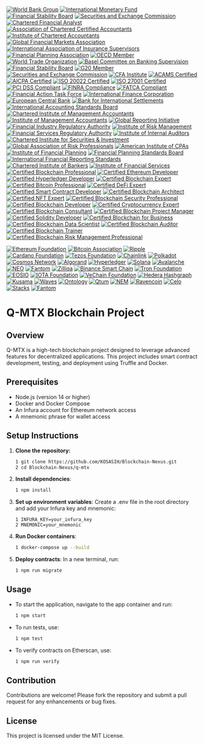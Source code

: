 [![World Bank Group](https://img.shields.io/badge/World%20Bank-Member-lightgrey)](https://www.worldbank.org/)
[![International Monetary Fund](https://img.shields.io/badge/IMF-Member-orange)](https://www.imf.org/)
[![Financial Stability Board](https://img.shields.io/badge/FSB-Member-lightblue)](https://www.fsb.org/)
[![Securities and Exchange Commission](https://img.shields.io/badge/SEC-Compliant-yellow)](https://www.sec.gov/)
[![Chartered Financial Analyst](https://img.shields.io/badge/CFA-Certified-green)](https://www.cfainstitute.org/)
[![Association of Chartered Certified Accountants](https://img.shields.io/badge/ACCA-Certified-blue)](https://www.accaglobal.com/)
[![Institute of Chartered Accountants](https://img.shields.io/badge/ICAEW-Certified-purple)](https://www.icaew.com/)
[![Global Financial Markets Association](https://img.shields.io/badge/GFMA-Member-red)](https://www.gfma.org/)
[![International Association of Insurance Supervisors](https://img.shields.io/badge/IAIS-Member-orange)](https://www.iaisweb.org/)
[![Financial Planning Association](https://img.shields.io/badge/FPA-Certified-lightgreen)](https://www.onefpa.org/)
[![OECD Member](https://img.shields.io/badge/OECD-Member-brightgreen)](https://www.oecd.org/)
[![World Trade Organization](https://img.shields.io/badge/WTO-Member-brightgreen)](https://www.wto.org/)
[![Basel Committee on Banking Supervision](https://img.shields.io/badge/Basel%20Committee-Certified-brightgreen)](https://www.bis.org/bcbs/)
[![Financial Stability Board](https://img.shields.io/badge/FSB-Member-brightgreen)](https://www.fsb.org/)
[![G20 Member](https://img.shields.io/badge/G20-Member-brightgreen)](https://g20.org/)
[![Securities and Exchange Commission](https://img.shields.io/badge/SEC-Compliant-brightgreen)](https://www.sec.gov/)
[![CFA Institute](https://img.shields.io/badge/CFA%20Institute-Certified-blue)](https://www.cfainstitute.org/)
[![ACAMS Certified](https://img.shields.io/badge/ACAMS-Certified-brightgreen)](https://www.acams.org/)
[![AICPA Certified](https://img.shields.io/badge/AICPA-Certified-brightgreen)](https://www.aicpa.org/)
[![ISO 20022 Certified](https://img.shields.io/badge/ISO%2020022-Certified-brightgreen)](https://www.iso.org/iso-20022.html)
[![ISO 27001 Certified](https://img.shields.io/badge/ISO%2027001-Certified-brightgreen)](https://www.iso.org/iso-27001-information-security.html)
[![PCI DSS Compliant](https://img.shields.io/badge/PCI%20DSS%20Compliant-Certified-brightgreen)](https://www.pcisecuritystandards.org/)
[![FINRA Compliance](https://img.shields.io/badge/FINRA%20Compliance-Certified-brightgreen)](https://www.finra.org/)
[![FATCA Compliant](https://img.shields.io/badge/FATCA%20Compliant-Certified-brightgreen)](https://www.irs.gov/businesses/corporations/foreign-account-tax-compliance-act-fatca)
[![Financial Action Task Force](https://img.shields.io/badge/FATF-Member-brightgreen)](https://www.fatf-gafi.org/)
[![International Finance Corporation](https://img.shields.io/badge/IFC-Member-brightgreen)](https://www.ifc.org/)
[![European Central Bank](https://img.shields.io/badge/ECB-Member-brightgreen)](https://www.ecb.europa.eu/)
[![Bank for International Settlements](https://img.shields.io/badge/BIS-Member-brightgreen)](https://www.bis.org/)
[![International Accounting Standards Board](https://img.shields.io/badge/IASB-Certified-brightgreen)](https://www.ifrs.org/)
[![Chartered Institute of Management Accountants](https://img.shields.io/badge/CIMA-Certified-blue)](https://www.cimaglobal.com/)
[![Institute of Management Accountants](https://img.shields.io/badge/IMA-Certified-blue)](https://www.imanet.org/)
[![Global Reporting Initiative](https://img.shields.io/badge/GRI-Certified-blue)](https://www.globalreporting.org/)
[![Financial Industry Regulatory Authority](https://img.shields.io/badge/FINRA-Certified-brightgreen)](https://www.finra.org/)
[![Institute of Risk Management](https://img.shields.io/badge/IRM-Certified-blue)](https://www.theirm.org/)
[![Financial Services Regulatory Authority](https://img.shields.io/badge/FSRA-Member-lightcoral)](https://www.fsra.gov.ae/)
[![Institute of Internal Auditors](https://img.shields.io/badge/IIA-Certified-lightseagreen)](https://www.theiia.org/)
[![Chartered Institute for Securities & Investment](https://img.shields.io/badge/CISI-Certified-skyblue)](https://www.cisi.org/)
[![Global Association of Risk Professionals](https://img.shields.io/badge/GARP-Certified-salmon)](https://www.garp.org/)
[![American Institute of CPAs](https://img.shields.io/badge/AICPA-Certified-lightgoldenrodyellow)](https://www.aicpa.org/)
[![Institute of Financial Planning](https://img.shields.io/badge/IFP-Certified-lightpink)](https://www.ifp.org.uk/)
[![Financial Planning Standards Board](https://img.shields.io/badge/FPSB-Certified-lightsteelblue)](https://www.fpsb.org/)
[![International Financial Reporting Standards](https://img.shields.io/badge/IFRS-Compliant-lightyellow)](https://www.ifrs.org/)
[![Chartered Institute of Bankers](https://img.shields.io/badge/CIB-Certified-lightpurple)](https://www.cib.org.uk/)
[![Institute of Financial Services](https://img.shields.io/badge/IFS-Certified-lightorange)](https://www.ifslearning.ac.uk/)
[![Certified Blockchain Professional](https://img.shields.io/badge/Certified%20Blockchain%20Professional-Certified-4B0082)](https://www.blockchaincouncil.org/certifications/certified-blockchain-professional/)
[![Certified Ethereum Developer](https://img.shields.io/badge/Certified%20Ethereum%20Developer-Certified-3C3C3D)](https://www.blockchain-council.org/certifications/certified-ethereum-developer/)
[![Certified Hyperledger Developer](https://img.shields.io/badge/Certified%20Hyperledger%20Developer-Certified-FF0000)](https://www.hyperledger.org/learn/certification)
[![Certified Blockchain Expert](https://img.shields.io/badge/Certified%20Blockchain%20Expert-Certified-008000)](https://www.blockchain-council.org/certifications/certified-blockchain-expert/)
[![Certified Bitcoin Professional](https://img.shields.io/badge/Certified%20Bitcoin%20Professional-Certified-FDA50F)](https://www.cryptocurrencycertification.com/certified-bitcoin-professional/)
[![Certified DeFi Expert](https://img.shields.io/badge/Certified%20DeFi%20Expert-Certified-FF4500)](https://www.blockchain-council.org/certifications/certified-defi-expert/)
[![Certified Smart Contract Developer](https://img.shields.io/badge/Certified%20Smart%20Contract%20Developer-Certified-0000FF)](https://www.blockchain-council.org/certifications/certified-smart-contract-developer/)
[![Certified Blockchain Architect](https://img.shields.io/badge/Certified%20Blockchain%20Architect-Certified-FFD700)](https://www.blockchain-council.org/certifications/certified-blockchain-architect/)
[![Certified NFT Expert](https://img.shields.io/badge/Certified%20NFT%20Expert-Certified-8A2BE2)](https://www.blockchain-council.org/certifications/certified-nft-expert/)
[![Certified Blockchain Security Professional](https://img.shields.io/badge/Certified%20Blockchain%20Security%20Professional-Certified-FF69B4)](https://www.blockchain-council.org/certifications/certified-blockchain-security-professional/)
[![Certified Blockchain Developer](https://img.shields.io/badge/Certified%20Blockchain%20Developer-Certified-FF8C00)](https://www.blockchain-council.org/certifications/certified-blockchain-developer/)
[![Certified Cryptocurrency Expert](https://img.shields.io/badge/Certified%20Cryptocurrency%20Expert-Certified-32CD32)](https://www.cryptocurrencycertification.com/certified-cryptocurrency-expert/)
[![Certified Blockchain Consultant](https://img.shields.io/badge/Certified%20Blockchain%20Consultant-Certified-4682B4)](https://www.blockchain-council.org/certifications/certified-blockchain-consultant/)
[![Certified Blockchain Project Manager](https://img.shields.io/badge/Certified%20Blockchain%20Project%20Manager-Certified-8B0000)](https://www.blockchain-council.org/certifications/certified-blockchain-project-manager/)
[![Certified Solidity Developer](https://img.shields.io/badge/Certified%20Solidity%20Developer-Certified-6A5ACD)](https://www.blockchain-council.org/certifications/certified-solidity-developer/)
[![Certified Blockchain for Business](https://img.shields.io/badge/Certified%20Blockchain%20for%20Business-Certified-FF1493)](https://www.blockchain-council.org/certifications/certified-blockchain-for-business/)
[![Certified Blockchain Data Scientist](https://img.shields.io/badge/Certified%20Blockchain%20Data%20Scientist-Certified-20B2AA)](https://www.blockchain-council.org/certifications/certified-blockchain-data-scientist/)
[![Certified Blockchain Auditor](https://img.shields.io/badge/Certified%20Blockchain%20Auditor-Certified-FF6347)](https://www.blockchain-council.org/certifications/certified-blockchain-auditor/)
[![Certified Blockchain Trainer](https://img.shields.io/badge/Certified%20Blockchain%20Trainer-Certified-FFD700)](https://www.blockchain-council.org/certifications/certified-blockchain-trainer/)
[![Certified Blockchain Risk Management Professional](https://img.shields.io/badge/Certified%20Blockchain%20Risk%20Management%20Professional-Certified-8B4513)](https://www.blockchain-council.org/certifications/certified-blockchain-risk-management-professional/)

[![Ethereum Foundation](https://img.shields.io/badge/Ethereum%20Foundation-Certified%20Member-purple?style=for-the-badge&logo=ethereum&logoColor=white)](https://ethereum.org/en/foundation/)
[![Bitcoin Association](https://img.shields.io/badge/Bitcoin%20Association-Certified%20Member-yellow?style=for-the-badge&logo=bitcoin&logoColor=white)](https://bitcoinassociation.net/)
[![Ripple](https://img.shields.io/badge/Ripple-Certified%20Member-blue?style=for-the-badge&logo=ripple&logoColor=white)](https://ripple.com/)
[![Cardano Foundation](https://img.shields.io/badge/Cardano%20Foundation-Certified%20Member-green?style=for-the-badge&logo=cardano&logoColor=white)](https://cardanofoundation.org/)
[![Tezos Foundation](https://img.shields.io/badge/Tezos%20Foundation-Certified%20Member-black?style=for-the-badge&logo=tezos&logoColor=white)](https://tezos.foundation/)
[![Chainlink](https://img.shields.io/badge/Chainlink-Certified%20Member-blue?style=for-the-badge&logo=chainlink&logoColor=white)](https://chain.link/)
[![Polkadot](https://img.shields.io/badge/Polkadot-Certified%20Member-red?style=for-the-badge&logo=polkadot&logoColor=white)](https://polkadot.network/)
[![Cosmos Network](https://img.shields.io/badge/Cosmos%20Network-Certified%20Member-black?style=for-the-badge&logo=cosmos&logoColor=white)](https://cosmos.network/)
[![Algorand](https://img.shields.io/badge/Algorand-Certified%20Member-lightblue?style=for-the-badge&logo=algorand&logoColor=white)](https://www.algorand.com/)
[![Hyperledger](https://img.shields.io/badge/Hyperledger-Certified%20Member-red?style=for-the-badge&logo=hyperledger&logoColor=white)](https://www.hyperledger.org/)
[![Solana](https://img.shields.io/badge/Solana-Certified%20Member-green?style=for-the-badge&logo=solana&logoColor=white)](https://solana.com/)
[![Avalanche](https://img.shields.io/badge/Avalanche-Certified%20Member-orange?style=for-the-badge&logo=avalanche&logoColor=white)](https://www.avax.network/)
[![NEO](https://img.shields.io/badge/NEO-Certified%20Member-green?style=for-the-badge&logo=neo&logoColor=white)](https://neo.org/)
[![Fantom](https://img.shields.io/badge/Fantom-Certified%20Member-blue?style=for-the-badge&logo=fantom&logoColor=white)](https://fantom.foundation/)
[![Zilliqa](https://img.shields.io/badge/Zilliqa-Certified%20Member-blue?style=for-the-badge&logo=zilliqa&logoColor=white)](https://zilliqa.com/)
[![Binance Smart Chain](https://img.shields.io/badge/Binance%20Smart%20Chain-Certified%20Member-yellow?style=for-the-badge&logo=binance&logoColor=white)](https://www.binance.org/en/smartChain)
[![Tron Foundation](https://img.shields.io/badge/Tron%20Foundation-Certified%20Member-red?style=for-the-badge&logo=tron&logoColor=white)](https://tron.network/)
[![EOSIO](https://img.shields.io/badge/EOSIO-Certified%20Member-blue?style=for-the-badge&logo=eos&logoColor=white)](https://eos.io/)
[![IOTA Foundation](https://img.shields.io/badge/IOTA%20Foundation-Certified%20Member-green?style=for-the-badge&logo=iota&logoColor=white)](https://www.iota.org/)
[![VeChain Foundation](https://img.shields.io/badge/VeChain%20Foundation-Certified%20Member-blue?style=for-the-badge&logo=vechain&logoColor=white)](https://www.vechain.org/)
[![Hedera Hashgraph](https://img.shields.io/badge/Hedera%20Hashgraph-Certified%20Member-green?style=for-the-badge&logo=hedera&logoColor=white)](https://www.hedera.com/)
[![Kusama](https://img.shields.io/badge/Kusama-Certified%20Member-yellow?style=for-the-badge&logo=kusama&logoColor=white)](https://kusama.network/)
[![Waves](https://img.shields.io/badge/Waves-Certified%20Member-blue?style=for-the-badge&logo=waves&logoColor=white)](https://waves.tech/)
[![Ontology](https://img.shields.io/badge/Ontology-Certified%20Member-green?style=for-the-badge&logo=ontology&logoColor=white)](https://ont.io/)
[![Qtum](https://img.shields.io/badge/Qtum-Certified%20Member-blue?style=for-the-badge&logo=qtum&logoColor=white)](https://qtum.org/)
[![NEM](https://img.shields.io/badge/NEM-Certified%20Member-red?style=for-the-badge&logo=nem&logoColor=white)](https://nem.io/)
[![Ravencoin](https://img.shields.io/badge/Ravencoin-Certified%20Member-orange?style=for-the-badge&logo=ravencoin&logoColor=white)](https://ravencoin.org/)
[![Celo](https://img.shields.io/badge/Celo-Certified%20Member-green?style=for-the-badge&logo=celo&logoColor=white)](https://celo.org/)
[![Stacks](https://img.shields.io/badge/Stacks-Certified%20Member-blue?style=for-the-badge&logo=stacks&logoColor=white)](https://www.stacks.co/)
[![Fantom](https://img.shields.io/badge/Fantom-Certified%20Member-blue?style=for-the-badge&logo=fantom&logoColor=white)](https://fantom.foundation/)

# Q-MTX Blockchain Project

## Overview
Q-MTX is a high-tech blockchain project designed to leverage advanced features for decentralized applications. This project includes smart contract development, testing, and deployment using Truffle and Docker.

## Prerequisites
- Node.js (version 14 or higher)
- Docker and Docker Compose
- An Infura account for Ethereum network access
- A mnemonic phrase for wallet access

## Setup Instructions

1. **Clone the repository:**
   ```bash
   1 git clone https://github.com/KOSASIH/Blockchain-Nexus.git
   2 cd Blockchain-Nexus/q-mtx
   ```

2. **Install dependencies**:

   ```bash
   1 npm install
   ```

3. **Set up environment variables**: Create a .env file in the root directory and add your Infura key and mnemonic:

   ```plaintext
   1 INFURA_KEY=your_infura_key
   2 MNEMONIC=your_mnemonic
   ```

4. **Run Docker containers**:

   ```bash
   1 docker-compose up --build
   ```

5. **Deploy contracts**: In a new terminal, run:

   ```bash
   1 npm run migrate
   ```

## Usage
- To start the application, navigate to the app container and run:

   ```bash
   1 npm start
   ```

- To run tests, use:

   ```bash
   1 npm test
   ```

- To verify contracts on Etherscan, use:

   ```bash
   1 npm run verify
   ```

## Contribution
Contributions are welcome! Please fork the repository and submit a pull request for any enhancements or bug fixes.

## License
This project is licensed under the MIT License.
